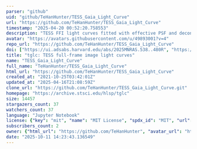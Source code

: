 ```yaml
---
parser: "github"
uid: "github/TeHanHunter/TESS_Gaia_Light_Curve"
url: "https://github.com/TeHanHunter/TESS_Gaia_Light_Curve"
timestamp: "2025-04-20 00:52:20.758553"
description: "TESS FFI light curves fitted with effective PSF and decontaminated with Gaia DR3"
avatar: "https://avatars.githubusercontent.com/u/49893001?v=4"
repo_url: "https://github.com/TeHanHunter/TESS_Gaia_Light_Curve"
doi: ["https://ui.adsabs.harvard.edu/abs/2025MNRAS.538..480R", "https://ui.adsabs.harvard.edu/abs/2023AJ....165...71H", "https://ui.adsabs.harvard.edu/abs/2025ascl.soft04010H/abstract"]
title: "tglc: TESS full-frame image light curves"
name: "TESS_Gaia_Light_Curve"
full_name: "TeHanHunter/TESS_Gaia_Light_Curve"
html_url: "https://github.com/TeHanHunter/TESS_Gaia_Light_Curve"
created_at: "2021-10-25T03:42:01Z"
updated_at: "2025-04-16T21:08:59Z"
clone_url: "https://github.com/TeHanHunter/TESS_Gaia_Light_Curve.git"
homepage: "https://archive.stsci.edu/hlsp/tglc"
size: 14457
stargazers_count: 37
watchers_count: 37
language: "Jupyter Notebook"
license: {"key": "mit", "name": "MIT License", "spdx_id": "MIT", "url": "https://api.github.com/licenses/mit", "node_id": "MDc6TGljZW5zZTEz"}
subscribers_count: 2
owner: {"html_url": "https://github.com/TeHanHunter", "avatar_url": "https://avatars.githubusercontent.com/u/49893001?v=4", "login": "TeHanHunter", "type": "User"}
date: "2025-10-11 14:23:43.136549"
---
```

